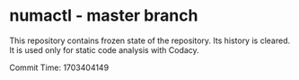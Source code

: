 # numactl - master branch

This repository contains frozen state of the repository.
Its history is cleared. It is used only for static code
analysis with Codacy.

Commit Time: 1703404149